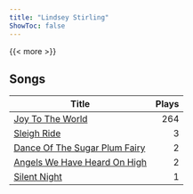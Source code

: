 ```yaml
---
title: "Lindsey Stirling"
ShowToc: false
---
```


{{< more >}}

## Songs
Title | Plays 
----- | -----: 
[Joy To The World](/songs/joy-to-the-world) | 264
[Sleigh Ride](/songs/sleigh-ride) | 3
[Dance Of The Sugar Plum Fairy](/songs/dance-of-the-sugar-plum-fairy) | 2
[Angels We Have Heard On High](/songs/angels-we-have-heard-on-high) | 2
[Silent Night](/songs/silent-night) | 1


